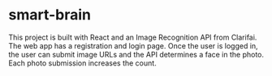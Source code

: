 # smart-brain
This project is built with React and an Image Recognition API from Clarifai. The web app has a registration and login page. Once the user is logged in, the user can submit image URLs and the API determines a face in the photo. Each photo submission increases the count.
